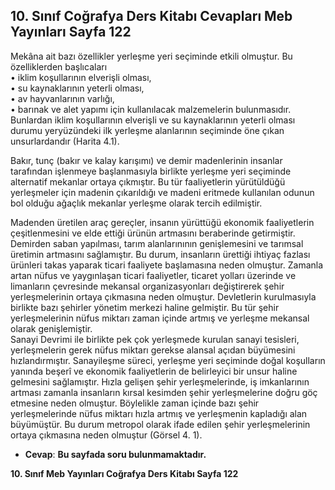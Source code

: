 ## 10. Sınıf Coğrafya Ders Kitabı Cevapları Meb Yayınları Sayfa 122

Mekâna ait bazı özellikler yerleşme yeri seçiminde etkili olmuştur. Bu özelliklerden başlıcaları  
 • iklim koşullarının elverişli olması,  
 • su kaynaklarının yeterli olması,  
 • av hayvanlarının varlığı,  
 • barınak ve alet yapımı için kullanılacak malzemelerin bulunmasıdır.  
 Bunlardan iklim koşullarının elverişli ve su kaynaklarının yeterli olması durumu yeryüzündeki ilk yerleşme alanlarının seçiminde öne çıkan unsurlardandır (Harita 4.1).

Bakır, tunç (bakır ve kalay karışımı) ve demir madenlerinin insanlar tarafından işlenmeye başlanmasıyla birlikte yerleşme yeri seçiminde alternatif mekanlar ortaya çıkmıştır. Bu tür faaliyetlerin yürütüldüğü yerleşmeler için madenin çıkarıldığı ve madeni eritmede kullanılan odunun bol olduğu ağaçlık mekanlar yerleşme olarak tercih edilmiştir.

Madenden üretilen araç gereçler, insanın yürüttüğü ekonomik faaliyetlerin çeşitlenmesini ve elde ettiği ürünün artmasını beraberinde getirmiştir. Demirden saban yapılması, tarım alanlarınının genişlemesini ve tarımsal üretimin artmasını sağlamıştır. Bu durum, insanların ürettiği ihtiyaç fazlası ürünleri takas yaparak ticari faaliyete başlamasına neden olmuştur. Zamanla artan nüfus ve yaygınlaşan ticari faaliyetler, ticaret yolları üzerinde ve limanların çevresinde mekansal organizasyonları değiştirerek şehir yerleşmelerinin ortaya çıkmasına neden olmuştur. Devletlerin kurulmasıyla birlikte bazı şehirler yönetim merkezi haline gelmiştir. Bu tür şehir yerleşmelerinin nüfus miktarı zaman içinde artmış ve yerleşme mekansal olarak genişlemiştir.  
 Sanayi Devrimi ile birlikte pek çok yerleşmede kurulan sanayi tesisleri, yerleşmelerin gerek nüfus miktarı gerekse alansal açıdan büyümesini hızlandırmıştır. Sanayileşme süreci, yerleşme yeri seçiminde doğal koşulların yanında beşerî ve ekonomik faaliyetlerin de belirleyici bir unsur haline gelmesini sağlamıştır. Hızla gelişen şehir yerleşmelerinde, iş imkanlarının artması zamanla insanların kırsal kesimden şehir yerleşmelerine doğru göç etmesine neden olmuştur. Böylelikle zaman içinde bazı şehir yerleşmelerinde nüfus miktarı hızla artmış ve yerleşmenin kapladığı alan büyümüştür. Bu durum metropol olarak ifade edilen şehir yerleşmelerinin ortaya çıkmasına neden olmuştur (Görsel 4. 1).

* **Cevap**: **Bu sayfada soru bulunmamaktadır.**

**10. Sınıf Meb Yayınları Coğrafya Ders Kitabı Sayfa 122**
